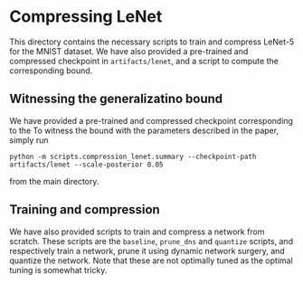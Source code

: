# Compressing LeNet

This directory contains the necessary scripts to train and compress LeNet-5 for the MNIST dataset.
We have also provided a pre-trained and compressed checkpoint in `artifacts/lenet`, and a script
to compute the corresponding bound.

## Witnessing the generalizatino bound

We have provided a pre-trained and compressed checkpoint corresponding to the
To witness the bound with the parameters described in the paper, simply run
```{bash}
python -m scripts.compression_lenet.summary --checkpoint-path artifacts/lenet --scale-posterior 0.05
```
from the main directory.

## Training and compression

We have also provided scripts to train and compress a network from scratch. These scripts are the `baseline`,
`prune_dns` and `quantize` scripts, and respectively train a network, prune it using dynamic network surgery,
and quantize the network. Note that these are not optimally tuned as the optimal tuning is somewhat tricky.